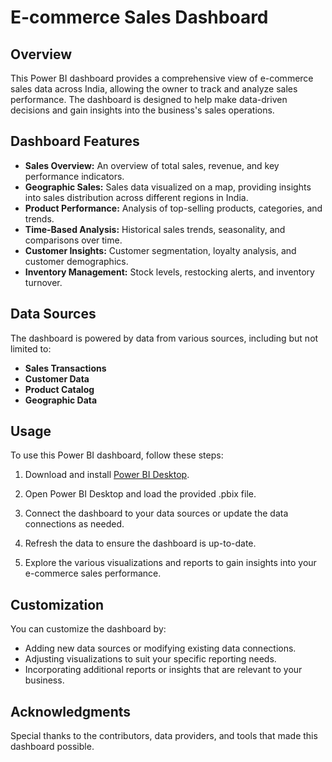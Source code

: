 
# E-commerce Sales Dashboard

## Overview
This Power BI dashboard provides a comprehensive view of e-commerce sales data across India, allowing the owner to track and analyze sales performance. The dashboard is designed to help make data-driven decisions and gain insights into the business's sales operations.

## Dashboard Features
- **Sales Overview:** An overview of total sales, revenue, and key performance indicators.
- **Geographic Sales:** Sales data visualized on a map, providing insights into sales distribution across different regions in India.
- **Product Performance:** Analysis of top-selling products, categories, and trends.
- **Time-Based Analysis:** Historical sales trends, seasonality, and comparisons over time.
- **Customer Insights:** Customer segmentation, loyalty analysis, and customer demographics.
- **Inventory Management:** Stock levels, restocking alerts, and inventory turnover.

## Data Sources
The dashboard is powered by data from various sources, including but not limited to:
- **Sales Transactions**
- **Customer Data**
- **Product Catalog**
- **Geographic Data**

## Usage
To use this Power BI dashboard, follow these steps:

1. Download and install [Power BI Desktop](https://powerbi.microsoft.com/en-us/desktop/).

2. Open Power BI Desktop and load the provided .pbix file.

3. Connect the dashboard to your data sources or update the data connections as needed.

4. Refresh the data to ensure the dashboard is up-to-date.

5. Explore the various visualizations and reports to gain insights into your e-commerce sales performance.

## Customization
You can customize the dashboard by:

- Adding new data sources or modifying existing data connections.
- Adjusting visualizations to suit your specific reporting needs.
- Incorporating additional reports or insights that are relevant to your business.



## Acknowledgments
Special thanks to the contributors, data providers, and tools that made this dashboard possible.

